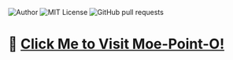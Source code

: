 ![Author](https://img.shields.io/badge/Author-moeamadou753-purple.svg)
![MIT License](https://img.shields.io/apm/l/atomic-design-ui.svg?)
![GitHub pull requests](https://img.shields.io/github/repo-size/moeamadou753/moe-point-o)

# 🚀 [Click Me to Visit Moe-Point-O!](https://mohamedamadou.com)
